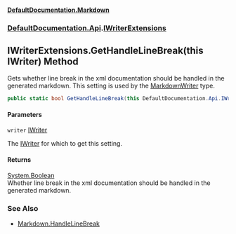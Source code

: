 #### [DefaultDocumentation\.Markdown](../../../index.md 'index')
### [DefaultDocumentation\.Api](../../../index.md#DefaultDocumentation.Api 'DefaultDocumentation\.Api').[IWriterExtensions](index.md 'DefaultDocumentation\.Api\.IWriterExtensions')

## IWriterExtensions\.GetHandleLineBreak\(this IWriter\) Method

Gets whether line break in the xml documentation should be handled in the generated markdown\.
This setting is used by the [MarkdownWriter](../../Markdown/Writers/MarkdownWriter/index.md 'DefaultDocumentation\.Markdown\.Writers\.MarkdownWriter') type\.

```csharp
public static bool GetHandleLineBreak(this DefaultDocumentation.Api.IWriter writer);
```
#### Parameters

<a name='DefaultDocumentation.Api.IWriterExtensions.GetHandleLineBreak(thisDefaultDocumentation.Api.IWriter).writer'></a>

`writer` [IWriter](https://github.com/Doraku/DefaultDocumentation/blob/master/documentation/api/DefaultDocumentation/Api/IWriter/index.md 'DefaultDocumentation\.Api\.IWriter')

The [IWriter](https://github.com/Doraku/DefaultDocumentation/blob/master/documentation/api/DefaultDocumentation/Api/IWriter/index.md 'DefaultDocumentation\.Api\.IWriter') for which to get this setting\.

#### Returns
[System\.Boolean](https://learn.microsoft.com/en-us/dotnet/api/system.boolean 'System\.Boolean')  
Whether line break in the xml documentation should be handled in the generated markdown\.

### See Also
- [Markdown\.HandleLineBreak](https://github.com/Doraku/DefaultDocumentation#MarkdownConfiguration_HandleLineBreak 'https://github\.com/Doraku/DefaultDocumentation\#MarkdownConfiguration\_HandleLineBreak')